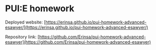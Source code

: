 # PUI:E homework

Deployed website: [https://erinsa.github.io/pui-homework-advanced-esawyer/](https://erinsa.github.io/pui-homework-advanced-esawyer/)

Repository link: [https://github.com/Erinsa/pui-homework-advanced-esawyer](https://github.com/Erinsa/pui-homework-advanced-esawyer)
